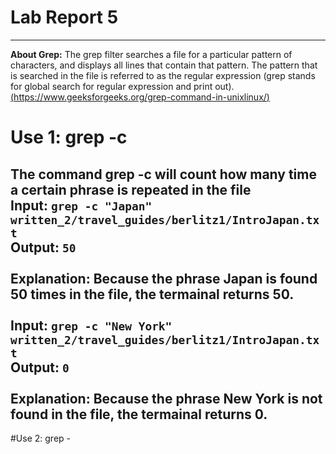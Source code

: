 # Lab Report 5

---

**About Grep:** The grep filter searches a file for a particular pattern of characters, and displays all lines that contain that pattern. The pattern that is searched in the file is referred to as the regular expression (grep stands for global search for regular expression and print out). [(https://www.geeksforgeeks.org/grep-command-in-unixlinux/)](https://www.geeksforgeeks.org/grep-command-in-unixlinux/)

# Use 1: grep -c

The command grep -c will count how many time a certain phrase is repeated in the file
<br> **Input:** ```grep -c "Japan" written_2/travel_guides/berlitz1/IntroJapan.txt```
<br> **Output:** ```50```
<br> 
<br> **Explanation:** Because the phrase Japan is found 50 times in the file, the termainal returns 50.
<br> 
<br> **Input:** ```grep -c "New York" written_2/travel_guides/berlitz1/IntroJapan.txt```
<br> **Output:** ```0```
<br> 
<br> **Explanation:** Because the phrase New York is not found in the file, the termainal returns 0.
<br> 
---

#Use 2: grep -


